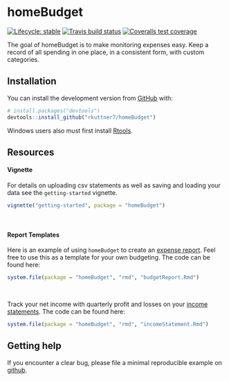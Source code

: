
<!-- README.md is generated from README.Rmd. Please edit that file -->

# homeBudget

<!-- badges: start -->

[![Lifecycle:
stable](https://img.shields.io/badge/lifecycle-stable-brightgreen.svg)](https://www.tidyverse.org/lifecycle/#stable)
[![Travis build
status](https://travis-ci.org/rkuttner7/homeBudget.svg?branch=master)](https://travis-ci.org/rkuttner7/homeBudget)
[![Coveralls test
coverage](https://coveralls.io/repos/github/rkuttner7/homeBudget/badge.svg)](https://coveralls.io/r/rkuttner7/homeBudget?branch=master)
<!-- badges: end -->

The goal of homeBudget is to make monitoring expenses easy. Keep a
record of all spending in one place, in a consistent form, with custom
categories.

## Installation

You can install the development version from
[GitHub](https://github.com/) with:

``` r
# install.packages("devtools")
devtools::install_github("rkuttner7/homeBudget")
```

Windows users also must first install
[Rtools](http://cran.rstudio.com/bin/windows/Rtools/).

## Resources

#### Vignette

For details on uploading csv statements as well as saving and loading
your data see the `getting-started` vignette.

``` r
vignette("getting-started", package = "homeBudget")
```

<br>

#### Report Templates

Here is an example of using `homeBudget` to create an [expense
report](https://rawcdn.githack.com/rkuttner7/homeBudget/de8a47f9feffa02b3128190e6ae4b3cd1bf12e41/inst/rmd/budgetReport.html).
Feel free to use this as a template for your own budgeting. The code can
be found here:

``` r
system.file(package = "homeBudget", "rmd", "budgetReport.Rmd")
```

<br>

Track your net income with quarterly profit and losses on your [income
statements](https://rawcdn.githack.com/rkuttner7/homeBudget/9057eb58b76471c6c514d3eeecb85330fe7742b3/inst/rmd/incomeStatement.html).
The code can be found here:

``` r
system.file(package = "homeBudget", "rmd", "incomeStatement.Rmd")
```

## Getting help

If you encounter a clear bug, please file a minimal reproducible example
on [github](https://github.com/rkuttner7/homeBudget/issues).

## <br>

